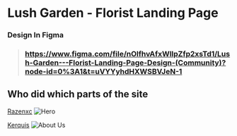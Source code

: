 # Lush Garden - Florist Landing Page
### Design In Figma
>### https://www.figma.com/file/nOlfhvAfxWllpZfp2xsTd1/Lush-Garden---Florist-Landing-Page-Design-(Community)?node-id=0%3A1&t=uVYYyhdHXWSBVJeN-1
## Who did which parts of the site
[Razenxc](https://github.com/razenxc)
![Hero](https://user-images.githubusercontent.com/84779107/215985011-a2ec2cf5-0033-48bb-a389-6446eb700eaf.png)

[Kerquis](https://github.com/Kerquis)
![About Us](https://user-images.githubusercontent.com/84779107/215985318-0fabaaf1-2368-432d-b410-81f5bdb0bceb.png)


